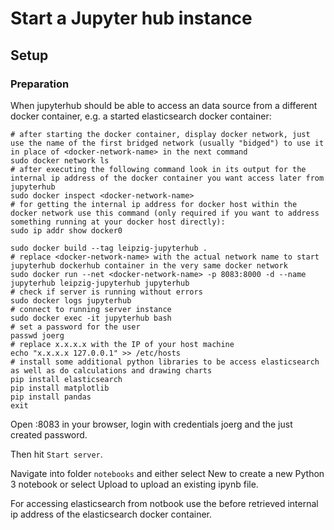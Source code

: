 # Start a Jupyter hub instance

## Setup

### Preparation

When jupyterhub should be able to access an data source from a different docker container, e.g. a started elasticsearch docker container:

```
# after starting the docker container, display docker network, just use the name of the first bridged network (usually "bidged") to use it in place of <docker-network-name> in the next command
sudo docker network ls
# after executing the following command look in its output for the internal ip address of the docker container you want access later from jupyterhub
sudo docker inspect <docker-network-name>
# for getting the internal ip address for docker host within the docker network use this command (only required if you want to address something running at your docker host directly):
sudo ip addr show docker0
```

```
sudo docker build --tag leipzig-jupyterhub .
# replace <docker-network-name> with the actual network name to start jupyterhub dockerhub container in the very same docker network
sudo docker run --net <docker-network-name> -p 8083:8000 -d --name jupyterhub leipzig-jupyterhub jupyterhub
# check if server is running without errors
sudo docker logs jupyterhub
# connect to running server instance
sudo docker exec -it jupyterhub bash
# set a password for the user
passwd joerg
# replace x.x.x.x with the IP of your host machine
echo "x.x.x.x 127.0.0.1" >> /etc/hosts
# install some additional python libraries to be access elasticsearch as well as do calculations and drawing charts
pip install elasticsearch
pip install matplotlib
pip install pandas
exit
```

Open <myserver>:8083 in your browser, login with credentials joerg and the just created password.

Then hit `Start server`.

Navigate into folder `notebooks` and either select New to create a new Python 3 notebook or select Upload to upload an existing ipynb file.

For accessing elasticsearch from notbook use the before retrieved internal ip address of the elasticsearch docker container.
